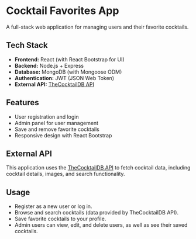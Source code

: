 # Cocktail Favorites App

A full-stack web application for managing users and their favorite cocktails.

## Tech Stack

- **Frontend:** React (with React Bootstrap for UI)
- **Backend:** Node.js + Express
- **Database:** MongoDB (with Mongoose ODM)
- **Authentication:** JWT (JSON Web Token)
- **External API:** [TheCocktailDB API](https://www.thecocktaildb.com/api.php)

## Features

- User registration and login
- Admin panel for user management
- Save and remove favorite cocktails
- Responsive design with React Bootstrap

## External API

This application uses the [TheCocktailDB API](https://www.thecocktaildb.com/api.php) to fetch cocktail data, including cocktail details, images, and search functionality.

## Usage

- Register as a new user or log in.
- Browse and search cocktails (data provided by TheCocktailDB API).
- Save favorite cocktails to your profile.
- Admin users can view, edit, and delete users, as well as see their saved cocktails.
